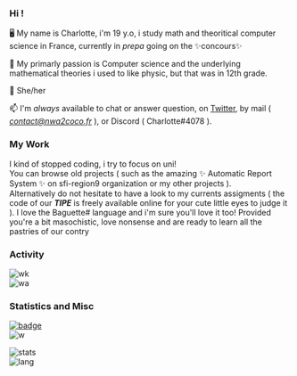 ### Hi !

🖥️ My name is Charlotte, i'm 19 y.o, i study math and theoritical computer science in France, currently in _prepa_ going on the ✨concours✨

🧮 My primarly passion is Computer science and the underlying mathematical theories i used to like physic, but that was in 12th grade.

🌈 She/her

📫 I'm *always* available to chat or answer question, on  <a href="https://twitter.com/coco33920">Twitter</a>, by mail ( *contact@nwa2coco.fr* ), or Discord ( Charlotte#4078 ).

### My Work
I kind of stopped coding, i try to focus on uni! <br>
You can browse old projects ( such as the amazing ✨ Automatic Report System ✨ on sfi-region9 organization or my other projects ). <br>
Alternatively do not hesitate to have a look to my currents assigments ( the code of our ***TIPE*** is freely available online for your cute little eyes to judge it ). I love the Baguette# language and i'm sure you'll love it too! Provided you're a bit masochistic, love nonsense and are ready to learn all the pastries of our contry
<br>

### Activity

![wk](https://wakatime.com/share/@coco33920/6f6cf210-3a1e-441d-8314-217b1c08cbeb.svg)<br/>
![wa](https://wakatime.com/share/@coco33920/f342595e-0608-4287-82bc-ebc6dbe23da6.svg)<br/>

### Statistics and Misc
[![badge](https://wakatime.com/badge/user/b1f4dcdc-775f-471b-b075-adf1a1e8c86e.svg?style=for-the-badge)](https://wakatime.com/@coco33920) <br/>
![w](https://github-readme-stats.vercel.app/api/wakatime?username=b1f4dcdc-775f-471b-b075-adf1a1e8c86e) <br/>

![stats](https://github-readme-stats.vercel.app/api?username=coco33920&count_private=true&show_icons=true&theme=material-palenight) <br/>
![lang](https://github-readme-stats.vercel.app/api/top-langs/?username=coco33920)

